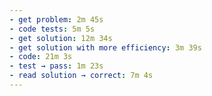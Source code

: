 ```yaml
---
- get problem: 2m 45s
- code tests: 5m 5s
- get solution: 12m 34s
- get solution with more efficiency: 3m 39s
- code: 21m 3s
- test → pass: 1m 23s
- read solution → correct: 7m 4s
---
```

